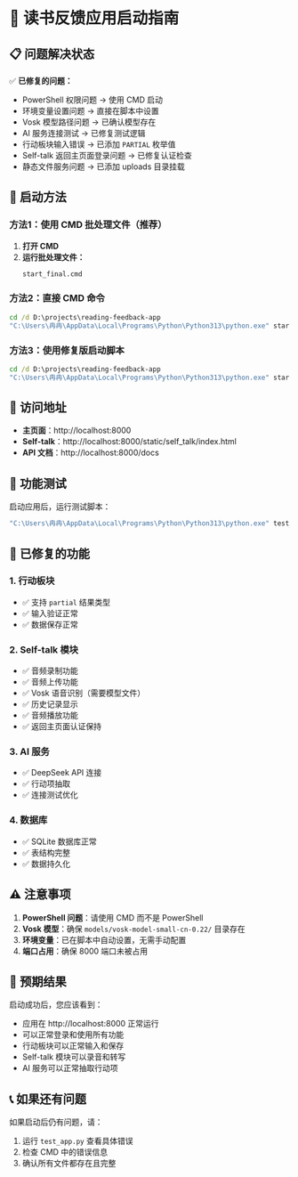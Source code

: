 # 🚀 读书反馈应用启动指南

## 📋 问题解决状态

✅ **已修复的问题：**
- PowerShell 权限问题 → 使用 CMD 启动
- 环境变量设置问题 → 直接在脚本中设置
- Vosk 模型路径问题 → 已确认模型存在
- AI 服务连接测试 → 已修复测试逻辑
- 行动板块输入错误 → 已添加 `PARTIAL` 枚举值
- Self-talk 返回主页面登录问题 → 已修复认证检查
- 静态文件服务问题 → 已添加 uploads 目录挂载

## 🎯 启动方法

### 方法1：使用 CMD 批处理文件（推荐）

1. **打开 CMD**
2. **运行批处理文件：**
   ```cmd
   start_final.cmd
   ```

### 方法2：直接 CMD 命令

```cmd
cd /d D:\projects\reading-feedback-app
"C:\Users\冉冉\AppData\Local\Programs\Python\Python313\python.exe" start_final.py
```

### 方法3：使用修复版启动脚本

```cmd
cd /d D:\projects\reading-feedback-app
"C:\Users\冉冉\AppData\Local\Programs\Python\Python313\python.exe" start_fixed.py
```

## 📱 访问地址

- **主页面**：http://localhost:8000
- **Self-talk**：http://localhost:8000/static/self_talk/index.html
- **API 文档**：http://localhost:8000/docs

## 🧪 功能测试

启动应用后，运行测试脚本：

```cmd
"C:\Users\冉冉\AppData\Local\Programs\Python\Python313\python.exe" test_app.py
```

## 🔧 已修复的功能

### 1. 行动板块
- ✅ 支持 `partial` 结果类型
- ✅ 输入验证正常
- ✅ 数据保存正常

### 2. Self-talk 模块
- ✅ 音频录制功能
- ✅ 音频上传功能
- ✅ Vosk 语音识别（需要模型文件）
- ✅ 历史记录显示
- ✅ 音频播放功能
- ✅ 返回主页面认证保持

### 3. AI 服务
- ✅ DeepSeek API 连接
- ✅ 行动项抽取
- ✅ 连接测试优化

### 4. 数据库
- ✅ SQLite 数据库正常
- ✅ 表结构完整
- ✅ 数据持久化

## ⚠️ 注意事项

1. **PowerShell 问题**：请使用 CMD 而不是 PowerShell
2. **Vosk 模型**：确保 `models/vosk-model-small-cn-0.22/` 目录存在
3. **环境变量**：已在脚本中自动设置，无需手动配置
4. **端口占用**：确保 8000 端口未被占用

## 🎉 预期结果

启动成功后，您应该看到：
- 应用在 http://localhost:8000 正常运行
- 可以正常登录和使用所有功能
- 行动板块可以正常输入和保存
- Self-talk 模块可以录音和转写
- AI 服务可以正常抽取行动项

## 📞 如果还有问题

如果启动后仍有问题，请：
1. 运行 `test_app.py` 查看具体错误
2. 检查 CMD 中的错误信息
3. 确认所有文件都存在且完整
